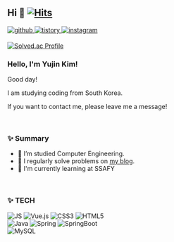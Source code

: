 
## Hi 👋  [![Hits](https://hits.seeyoufarm.com/api/count/incr/badge.svg?url=https%3A%2F%2Fgithub.com%2Fuuuuujin63&count_bg=%23F78BC8&title_bg=%23555555&icon=&icon_color=%23F59E9E&title=hits&edge_flat=false)](https://hits.seeyoufarm.com)
  

<a href="https://github.com/uuuuujin63" target="_blank">
<img src=https://img.shields.io/badge/github-%2324292e.svg?&style=for-the-badge&logo=github&logoColor=white alt=github style="margin-bottom: 5px;" />
</a>
<a href="https://jainn.tistory.com/" target="_blank">
<img src=https://img.shields.io/badge/blog-bloglovin%20.svg?style=for-the-badge&logo=Bloglovin&logoColor=white&color=000000 alt=tistory style="margin-bottom: 5px;"/>
</a>
<a href="https://instagram.com/uuuuujinn" target="_blank">
<img src=https://img.shields.io/badge/instagram-%23000000.svg?&style=for-the-badge&logo=instagram&logoColor=white&color=dd2a7b alt=instagram style="margin-bottom: 5px;" />
</a>  
  

[![Solved.ac Profile](http://mazassumnida.wtf/api/v2/generate_badge?boj=yjkim0122)](https://solved.ac/yjkim0122/)

### Hello, I'm Yujin Kim!

Good day!

I am studying coding from South Korea.

If you want to contact me, please leave me a message!
 
<br/>




### ✨ Summary

- 🔭 I’m studied Computer Engineering. 
- 📝 I regularly solve problems on [my blog](https://jainn.tistory.com).  
- 🌱 I'm currently learning at SSAFY

<br/>  

### ✨ TECH

![JS](https://img.shields.io/badge/JavaScript-F7DF1E?style=flat-square&logo=JavaScript&logoColor=black)
![Vue.js](https://img.shields.io/badge/Vue.js-4FC08D?style=flat-square&logo=Vue.js&logoColor=black)
![CSS3](https://img.shields.io/badge/CSS3-1572B6?style=flat-square&logo=CSS3&logoColor=black)
![HTML5](https://img.shields.io/badge/HTML5-E34F26?style=flat-square&logo=HTML5&logoColor=black)
<br>
![Java](https://img.shields.io/badge/Java-007396?style=flat-square&logo=Java&logoColor=black)
![Spring](https://img.shields.io/badge/Spring-6DB33F?style=flat-square&logo=Spring&logoColor=black)
![SpringBoot](https://img.shields.io/badge/SpringBoot-6DB33F?style=flat-square&logo=SpringBoot&logoColor=black)
<br>
![MySQL](https://img.shields.io/badge/MySQL-4479A1?style=flat-square&logo=MySQL&logoColor=black)
<!--
**uuuuujin63/uuuuujin63** is a ✨ _special_ ✨ repository because its `README.md` (this file) appears on your GitHub profile.

Here are some ideas to get you started:

- 🔭 I’m currently working on ...
- 🌱 I’m currently learning ...
- 👯 I’m looking to collaborate on ...
- 🤔 I’m looking for help with ...
- 💬 Ask me about ...
- 📫 How to reach me: ...
- 😄 Pronouns: ...
- ⚡ Fun fact: ...
-->
